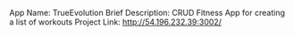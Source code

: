 App Name: TrueEvolution
Brief Description: CRUD Fitness App for creating a list of workouts
Project Link: http://54.196.232.39:3002/